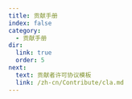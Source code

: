```yaml
---
title: 贡献手册
index: false
category:
  - 贡献手册
dir:
  link: true
  order: 5
next:
  text: 贡献者许可协议模板
  link: /zh-cn/Contribute/cla.md
---
```

